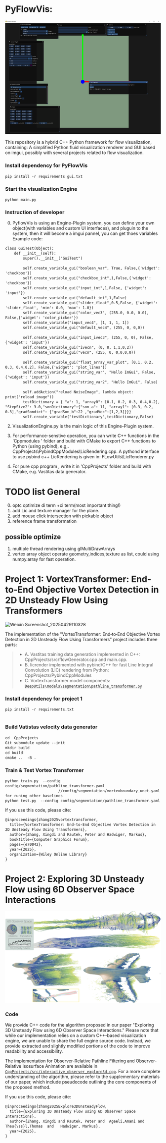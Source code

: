 # PyFlowVis:

![alt text](assets/misc/image-1.png)

This repository is a hybrid C++ Python framework for flow visualization, containing:
A simplified Python fluid visualization renderer and GUI based on imgui, possibly with several projects related to flow visualization.


### Install dependency for PyFlowVis
``` 
pip install -r requirements gui.txt
```
### Start the visualization Engine
```
python main.py
```
### Instruction of developer
0. PyflowVis is using an Engine-Plugin system, you can define your own object(with variables and custom UI interfaces), and pluguin to the system, then it will become a imgui pannel, you can get thoes variables Example code:
```
class GuiTest(Object):
    def __init__(self):
        super().__init__("GuiTest")
        
        self.create_variable_gui("boolean_var", True, False,{'widget': 'checkbox'})
        self.create_variable_gui("checkbox_int",1,False,{'widget': 'checkbox'})
        self.create_variable_gui("input_int",1,False, {'widget': 'input'})
        self.create_variable_gui("default_int",1,False)
        self.create_variable_gui("slider_float",0.5,False, {'widget': 'slider_float', 'min': 0.0, 'max': 1.0})
        self.create_variable_gui("color_vec3", (255.0, 0.0, 0.0), False,{'widget': 'color_picker'})
        self.create_variable("input_vec4", [1, 1, 1, 1])        
        self.create_variable_gui("default_vec4", (255, 0, 0,0))
        
        self.create_variable_gui("input_ivec3", (255, 0, 0), False,{'widget': 'input'})
        self.create_variable_gui("ivecn", (0, 0, 1,1,0,2))
        self.create_variable_gui("vecn", (255, 0, 0,0,0,0))

        self.create_variable_gui("float_array_var_plot", [0.1, 0.2, 0.3, 0.4,0.2], False,{'widget': 'plot_lines'})         
        self.create_variable_gui("string_var", "Hello ImGui", False,{'widget': 'input'})
        self.create_variable_gui("string_var2", "Hello ImGui", False)
        
        self.addAction("reload NoiseImage", lambda object: print("reload image")) 
        testDictionary = { "a": 1, "array0": [0.1, 0.2, 0.3, 0.4,0.2], "StepSize2": 3.0,"sonDictionary":{"son_a": 11, "array1": [0.3, 0.2, 0.3],"gradSondict": {"gradSon_b":22 ,"gradVec":[1,2,3]}}}
        self.create_variable("testDictionary",testDictionary,False)
```

2. VisualizationEngine.py is the main logic of this Engine-Plugin system.
3. For performance-senstive operation, you can write C++ functions in the 'Cppmodules ' folder and build with CMake to export C++ functions to Python (using pybind), e.g,. CppProjects\PybindCppModules\LicRendering.cpp. A pythond interface to use pybind c++ LicRendering is given in: FLowUtils\LicRenderer.py
   
4. For pure cpp program , write it in  'CppProjects' folder and build with CMake, e.g. Vastitas data generator.

# TODO list General
0. optc optimize di term +ci term(most important thing!)
1. add Lic and texture manager for the plane.
2. add mouse click intersection with pickable object
3. reference frame transformation

## possible optimize 
1. multiple thread rendering using glMultiDrawArrays
2. vertex array object operate geometry,indices,texture as list, could using numpy.array for fast operation.





# Project 1: VortexTransformer: End‐to‐End Objective Vortex Detection in 2D Unsteady Flow Using Transformers
![Weixin Screenshot_20250429110328](https://github.com/user-attachments/assets/4c3b0712-e8bc-4838-bf4a-463938b3da9c)

The implementation of the "VortexTransformer: End‐to‐End Objective Vortex Detection in 2D Unsteady Flow Using Transformers" project includes three parts:

> + A.  Vastitas training data generation implemented in C++: CppProjects/src/flowGenerator.cpp and main.cpp.
> + B.  licrender implemented with pybind/C++ for fast Line Integral Convolution (LIC) rendering from Python: CppProjects/PybindCppModules
> + C.  VortexTransformer model components: [`DeepUtils\models\segmentation\pathline_transformer.py`](./DeepUtils\models\segmentation\pathline_transformer.py)

### Install dependency for project 1
``` 
pip install -r requirements.txt
          
```

### Build Vatistas velocity data generator

```
cd  CppProjects
Git submodule update --init
mkdir build 
cd build
cmake ..  -B .
```
### Train & Test Vortex Transformer
``` 
python train.py  --config config/segmentation/pathline_transformer.yaml
                        //config/segmentation/vortexboundary_unet.yaml for runing other baselines     
python test.py  --config config/segmentation/pathline_transformer.yaml             
``` 

If you use this code, please cite:
```
@inproceedings{zhang2025vortextransformer,
  title={VortexTransformer: End-to-End Objective Vortex Detection in 2D Unsteady Flow Using Transformers},
  author={Zhang, Xingdi and Rautek, Peter and Hadwiger, Markus},
  booktitle={Computer Graphics Forum},
  pages={e70042},
  year={2025},
  organization={Wiley Online Library}
}
```









# Project 2: Exploring 3D Unsteady Flow using 6D Observer Space Interactions

![teaser3D](./assets/readmePics/teaser.png)

### Code
We provide C++ code for the algorithm proposed in our paper "Exploring 3D Unsteady Flow using 6D Observer Space Interactions." Please note that while our implementation relies on a custom C++-based visualization engine, we are unable to share the full engine source code. Instead, we provide extracted and slightly modified portions of the code to improve readability and accessibility.

The implementation for Observer-Relative Pathline Filtering and Observer-Relative Isosurface Animation are available in [`CppProjects/src/interactive_observer_explore3d.cpp`](./CppProjects/src/interactive_observer_explore3d.cpp). For a more complete understanding of the algorithm, please refer to the supplementary materials of our paper, which include pseudocode outlining the core components of the proposed method. 


If you use this code, please cite:

```
@inproceedings{zhang2025Explore3DUnsteadyFlow,
  title={Exploring 3D Unsteady Flow using 6D Observer Space Interactions},
  author={Zhang, Xingdi and Rautek, Peter and  Ageeli,Amani and  Theu{\ss}l,Thomas  and   Hadwiger, Markus},
  year={2025},
}
```